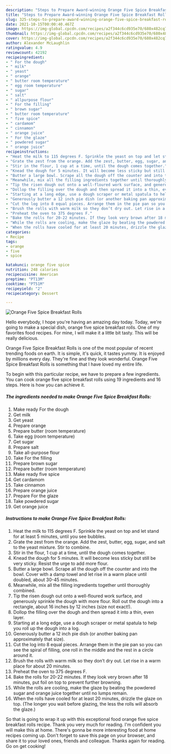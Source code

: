 ```yaml
---
description: "Steps to Prepare Award-winning Orange Five Spice Breakfast Rolls"
title: "Steps to Prepare Award-winning Orange Five Spice Breakfast Rolls"
slug: 325-steps-to-prepare-award-winning-orange-five-spice-breakfast-rolls
date: 2021-10-15T00:00:40.467Z
image: https://img-global.cpcdn.com/recipes/a2f344c6cd935e70/680x482cq70/orange-five-spice-breakfast-rolls-recipe-main-photo.jpg
thumbnail: https://img-global.cpcdn.com/recipes/a2f344c6cd935e70/680x482cq70/orange-five-spice-breakfast-rolls-recipe-main-photo.jpg
cover: https://img-global.cpcdn.com/recipes/a2f344c6cd935e70/680x482cq70/orange-five-spice-breakfast-rolls-recipe-main-photo.jpg
author: Alexander McLaughlin
ratingvalue: 4.9
reviewcount: 42192
recipeingredient:
- " For the dough"
- " milk"
- " yeast"
- " orange"
- " butter room temperature"
- " egg room temperature"
- " sugar"
- " salt"
- " allpurpose flour"
- " For the filling"
- " brown sugar"
- " butter room temperature"
- " five spice"
- " cardamom"
- " cinnamon"
- " orange juice"
- " For the glaze"
- " powdered sugar"
- " orange juice"
recipeinstructions:
- "Heat the milk to 115 degrees F. Sprinkle the yeast on top and let stand for at least 5 minutes, until you see bubbles."
- "Grate the zest from the orange. Add the zest, butter, egg, sugar, and salt to the yeast mixture. Stir to combine."
- "Stir in the flour, 1 cup at a time, until the dough comes together."
- "Knead the dough for 5 minutes. It will become less sticky but still be very sticky. Resist the urge to add more flour."
- "Butter a large bowl. Scrape all the dough off the counter and into the bowl. Cover with a damp towel and let rise in a warm place until doubled, about 30-45 minutes."
- "Meanwhile, mix all the filling ingredients together until thoroughly combined."
- "Tip the risen dough out onto a well-floured work surface, and generously sprinkle the dough with more flour. Roll out the dough into a rectangle, about 16 inches by 12 inches (size not exact!)."
- "Dollop the filling over the dough and then spread it into a thin, even layer."
- "Starting at a long edge, use a dough scraper or metal spatula to help you roll up the dough into a log."
- "Generously butter a 12 inch pie dish (or another baking pan approximately that size)."
- "Cut the log into 8 equal pieces. Arrange them in the pie pan so you can see the spiral of filling, one roll in the middle and the rest in a circle around it."
- "Brush the rolls with warm milk so they don’t dry out. Let rise in a warm place for about 20 minutes."
- "Preheat the oven to 375 degrees F."
- "Bake the rolls for 20-22 minutes. If they look very brown after 18 minutes, put foil on top to prevent further browning."
- "While the rolls are cooling, make the glaze by beating the powdered sugar and orange juice together until no lumps remain."
- "When the rolls have cooled for at least 20 minutes, drizzle the glaze on top. (The longer you wait before glazing, the less the rolls will absorb the glaze.)"
categories:
- Recipe
tags:
- orange
- five
- spice

katakunci: orange five spice 
nutrition: 248 calories
recipecuisine: American
preptime: "PT13M"
cooktime: "PT51M"
recipeyield: "2"
recipecategory: Dessert

---
```



![Orange Five Spice Breakfast Rolls](https://img-global.cpcdn.com/recipes/a2f344c6cd935e70/680x482cq70/orange-five-spice-breakfast-rolls-recipe-main-photo.jpg)

Hello everybody, I hope you're having an amazing day today. Today, we're going to make a special dish, orange five spice breakfast rolls. One of my favorites food recipes. For mine, I will make it a little bit tasty. This will be really delicious.



Orange Five Spice Breakfast Rolls is one of the most popular of recent trending foods on earth. It is simple, it's quick, it tastes yummy. It is enjoyed by millions every day. They're fine and they look wonderful. Orange Five Spice Breakfast Rolls is something that I have loved my entire life.


To begin with this particular recipe, we have to prepare a few ingredients. You can cook orange five spice breakfast rolls using 19 ingredients and 16 steps. Here is how you can achieve it.

<!--inarticleads1-->

##### The ingredients needed to make Orange Five Spice Breakfast Rolls:

1. Make ready  For the dough
1. Get  milk
1. Get  yeast
1. Prepare  orange
1. Prepare  butter (room temperature)
1. Take  egg (room temperature)
1. Get  sugar
1. Prepare  salt
1. Take  all-purpose flour
1. Take  For the filling
1. Prepare  brown sugar
1. Prepare  butter (room temperature)
1. Make ready  five spice
1. Get  cardamom
1. Take  cinnamon
1. Prepare  orange juice
1. Prepare  For the glaze
1. Take  powdered sugar
1. Get  orange juice




<!--inarticleads2-->

##### Instructions to make Orange Five Spice Breakfast Rolls:

1. Heat the milk to 115 degrees F. Sprinkle the yeast on top and let stand for at least 5 minutes, until you see bubbles.
1. Grate the zest from the orange. Add the zest, butter, egg, sugar, and salt to the yeast mixture. Stir to combine.
1. Stir in the flour, 1 cup at a time, until the dough comes together.
1. Knead the dough for 5 minutes. It will become less sticky but still be very sticky. Resist the urge to add more flour.
1. Butter a large bowl. Scrape all the dough off the counter and into the bowl. Cover with a damp towel and let rise in a warm place until doubled, about 30-45 minutes.
1. Meanwhile, mix all the filling ingredients together until thoroughly combined.
1. Tip the risen dough out onto a well-floured work surface, and generously sprinkle the dough with more flour. Roll out the dough into a rectangle, about 16 inches by 12 inches (size not exact!).
1. Dollop the filling over the dough and then spread it into a thin, even layer.
1. Starting at a long edge, use a dough scraper or metal spatula to help you roll up the dough into a log.
1. Generously butter a 12 inch pie dish (or another baking pan approximately that size).
1. Cut the log into 8 equal pieces. Arrange them in the pie pan so you can see the spiral of filling, one roll in the middle and the rest in a circle around it.
1. Brush the rolls with warm milk so they don’t dry out. Let rise in a warm place for about 20 minutes.
1. Preheat the oven to 375 degrees F.
1. Bake the rolls for 20-22 minutes. If they look very brown after 18 minutes, put foil on top to prevent further browning.
1. While the rolls are cooling, make the glaze by beating the powdered sugar and orange juice together until no lumps remain.
1. When the rolls have cooled for at least 20 minutes, drizzle the glaze on top. (The longer you wait before glazing, the less the rolls will absorb the glaze.)




So that is going to wrap it up with this exceptional food orange five spice breakfast rolls recipe. Thank you very much for reading. I'm confident you will make this at home. There's gonna be more interesting food at home recipes coming up. Don't forget to save this page on your browser, and share it to your loved ones, friends and colleague. Thanks again for reading. Go on get cooking!
